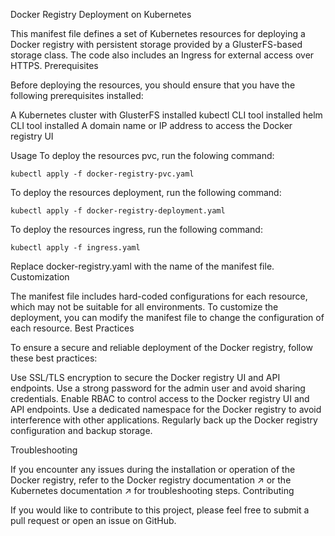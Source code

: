 Docker Registry Deployment on Kubernetes

This manifest file defines a set of Kubernetes resources for deploying a Docker registry with persistent storage provided by a GlusterFS-based storage class. The code also includes an Ingress for external access over HTTPS.
Prerequisites

Before deploying the resources, you should ensure that you have the following prerequisites installed:

  A Kubernetes cluster with GlusterFS installed
  kubectl CLI tool installed
  helm CLI tool installed
  A domain name or IP address to access the Docker registry UI

Usage
To deploy the resources pvc, run the folowing command:
 
    kubectl apply -f docker-registry-pvc.yaml

To deploy the resources deployment, run the following command:

    kubectl apply -f docker-registry-deployment.yaml
    
To deploy the resources ingress, run the following command:

    kubectl apply -f ingress.yaml
 
Replace docker-registry.yaml with the name of the manifest file.
Customization

The manifest file includes hard-coded configurations for each resource, which may not be suitable for all environments. To customize the deployment, you can modify the manifest file to change the configuration of each resource.
Best Practices

To ensure a secure and reliable deployment of the Docker registry, follow these best practices:

  Use SSL/TLS encryption to secure the Docker registry UI and API endpoints.
  Use a strong password for the admin user and avoid sharing credentials.
  Enable RBAC to control access to the Docker registry UI and API endpoints.
  Use a dedicated namespace for the Docker registry to avoid interference with other applications.
  Regularly back up the Docker registry configuration and backup storage.

Troubleshooting

If you encounter any issues during the installation or operation of the Docker registry, refer to the Docker registry documentation ↗ or the Kubernetes documentation ↗ for troubleshooting steps.
Contributing

If you would like to contribute to this project, please feel free to submit a pull request or open an issue on GitHub.
